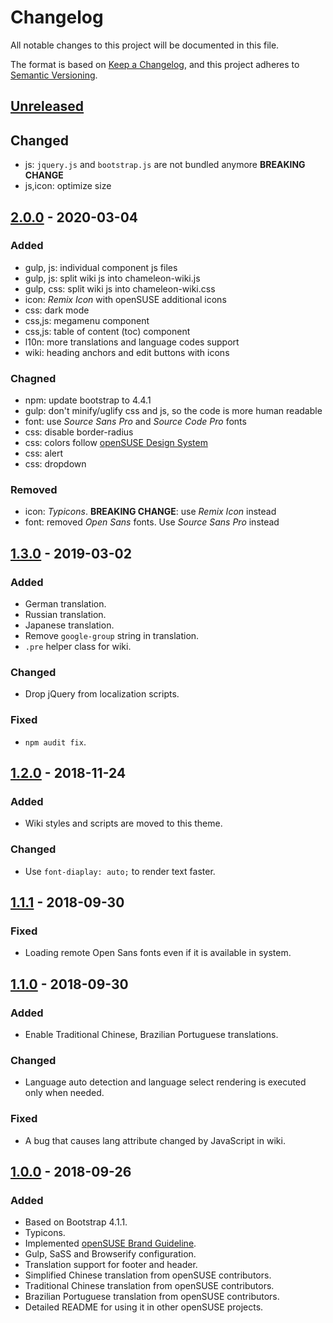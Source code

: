 # Changelog

All notable changes to this project will be documented in this file.

The format is based on [Keep a Changelog](https://keepachangelog.com/en/1.0.0/),
and this project adheres to [Semantic Versioning](https://semver.org/spec/v2.0.0.html).

## [Unreleased]

## Changed

- js: `jquery.js` and `bootstrap.js` are not bundled anymore **BREAKING CHANGE**
- js,icon: optimize size

## [2.0.0] - 2020-03-04

### Added

- gulp, js: individual component js files
- gulp, js: split wiki js into chameleon-wiki.js
- gulp, css: split wiki js into chameleon-wiki.css
- icon: _Remix Icon_ with openSUSE additional icons
- css: dark mode
- css,js: megamenu component
- css,js: table of content (toc) component
- l10n: more translations and language codes support
- wiki: heading anchors and edit buttons with icons

### Chagned

- npm: update bootstrap to 4.4.1
- gulp: don't minify/uglify css and js, so the code is more human readable
- font: use _Source Sans Pro_ and _Source Code Pro_ fonts
- css: disable border-radius
- css: colors follow [openSUSE Design System](https://opensuse.eosdesignsystem.com/colors)
- css: alert
- css: dropdown

### Removed

- icon: _Typicons_. **BREAKING CHANGE**: use _Remix Icon_ instead
- font: removed _Open Sans_ fonts. Use _Source Sans Pro_ instead

## [1.3.0] - 2019-03-02

### Added

- German translation.
- Russian translation.
- Japanese translation.
- Remove `google-group` string in translation.
- `.pre` helper class for wiki.

### Changed

- Drop jQuery from localization scripts.

### Fixed

- `npm audit fix`.

## [1.2.0] - 2018-11-24

### Added

- Wiki styles and scripts are moved to this theme.

### Changed

- Use `font-diaplay: auto;` to render text faster.

## [1.1.1] - 2018-09-30

### Fixed

- Loading remote Open Sans fonts even if it is available in system.

## [1.1.0] - 2018-09-30

### Added

- Enable Traditional Chinese, Brazilian Portuguese translations.

### Changed

- Language auto detection and language select rendering is executed only when
  needed.

### Fixed

- A bug that causes lang attribute changed by JavaScript in wiki.

## [1.0.0] - 2018-09-26

### Added

- Based on Bootstrap 4.1.1.
- Typicons.
- Implemented [openSUSE Brand Guideline](https://opensuse.github.io/branding-guidelines/).
- Gulp, SaSS and Browserify configuration.
- Translation support for footer and header.
- Simplified Chinese translation from openSUSE contributors.
- Traditional Chinese translation from openSUSE contributors.
- Brazilian Portuguese translation from openSUSE contributors.
- Detailed README for using it in other openSUSE projects.

[unreleased]: https://github.com/openSUSE/chameleon/compare/v2.0.0...HEAD
[2.0.0]: https://github.com/openSUSE/chameleon/compare/v1.3.0...v2.0.0
[1.3.0]: https://github.com/openSUSE/chameleon/compare/v1.2.0...v1.3.0
[1.2.0]: https://github.com/openSUSE/chameleon/compare/v1.1.1...v1.2.0
[1.1.1]: https://github.com/openSUSE/chameleon/compare/v1.1.0...v1.1.1
[1.1.0]: https://github.com/openSUSE/chameleon/compare/v1.0.0...v1.1.0
[1.0.0]: https://github.com/openSUSE/chameleon/releases/tag/v1.0.0
